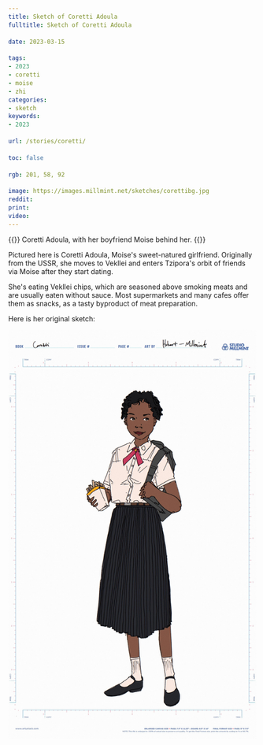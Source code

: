 ```yaml
---
title: Sketch of Coretti Adoula
fulltitle: Sketch of Coretti Adoula

date: 2023-03-15

tags: 
- 2023
- coretti
- moise
- zhi
categories:
- sketch
keywords:
- 2023

url: /stories/coretti/

toc: false

rgb: 201, 58, 92

image: https://images.millmint.net/sketches/corettibg.jpg
reddit:
print: 
video:
---
```

{{<note caption>}}
Coretti Adoula, with her boyfriend Moise behind her.
{{</note>}}

Pictured here is Coretti Adoula, Moise's sweet-natured girlfriend. Originally from the USSR, she moves to Vekllei and enters Tzipora's orbit of friends via Moise after they start dating.

She's eating Vekllei chips, which are seasoned above smoking meats and are usually eaten without sauce. Most supermarkets and many cafes offer them as snacks, as a tasty byproduct of meat preparation.

Here is her original sketch:

![sketch of coretti](/images/sketches/coretti.jpg)